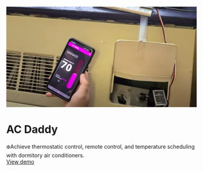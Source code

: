 ![Demo](screenshot.PNG)
# AC Daddy
❄️Achieve thermostatic control, remote control, and temperature scheduling with dormitory air conditioners.\
[View demo](https://devpost.com/software/ac-daddy)
